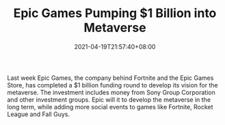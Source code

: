 ﻿---
title: "Epic Games Pumping $1 Billion into Metaverse"
date: 2021-04-19T21:57:40+08:00
lastmod: 2021-04-19T16:45:40+08:00
draft: false
authors: ["Melville"]
description: "Last week Epic Games, the company behind Fortnite and the Epic Games Store, has completed a $1 billion funding round to develop its vision for the metaverse. The investment includes money from Sony Group Corporation and other investment groups. Epic will it to develop the metaverse in the long term, while adding more social events to games like Fortnite, Rocket League and Fall Guys."
featuredImage: "epic-games-pumping-1-billion-into-metaverse.png"
tags: ["Virtual World","Play to Earn"]
categories: ["news"]
news: ["Virtual World"]
weight: 
lightgallery: true
pinned: false
recommend: false
recommend1: false
---

Last week Epic Games, the company behind Fortnite and the Epic Games Store, has completed a $1 billion funding round to develop its vision for the metaverse. The investment includes money from Sony Group Corporation and other investment groups. Epic will it to develop the metaverse in the long term, while adding more social events to games like Fortnite, Rocket League and Fall Guys.

<!--more-->


